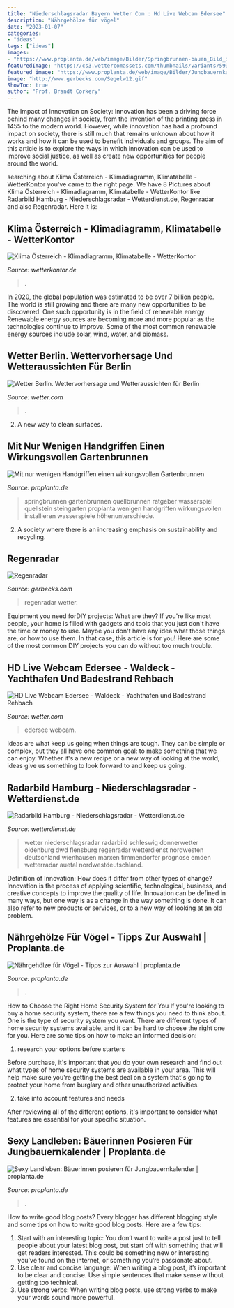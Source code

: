 ```yaml
---
title: "Niederschlagsradar Bayern Wetter Com : Hd Live Webcam Edersee"
description: "Nährgehölze für vögel"
date: "2023-01-07"
categories:
- "ideas"
tags: ["ideas"]
images:
- "https://www.proplanta.de/web/image/Bilder/Springbrunnen-bauen_Bild_idb1459845954ratgeber_ratgeber_1024.jpg"
featuredImage: "https://cs3.wettercomassets.com/thumbnails/variants/5931372ccebfc0ef448b4567/tabletTeaser.jpg"
featured_image: "https://www.proplanta.de/web/image/Bilder/Jungbauernkalender-2017_Bild_idb1498083923715news_1024.jpg"
image: "http://www.gerbecks.com/Segelw12.gif"
ShowToc: true
author: "Prof. Brandt Corkery"
---
```



The Impact of Innovation on Society:
Innovation has been a driving force behind many changes in society, from the invention of the printing press in 1455 to the modern world. However, while innovation has had a profound impact on society, there is still much that remains unknown about how it works and how it can be used to benefit individuals and groups. The aim of this article is to explore the ways in which innovation can be used to improve social justice, as well as create new opportunities for people around the world.

	

		
searching about Klima Österreich - Klimadiagramm, Klimatabelle - WetterKontor you've came to the right page. We have 8 Pictures about Klima Österreich - Klimadiagramm, Klimatabelle - WetterKontor like Radarbild Hamburg - Niederschlagsradar - Wetterdienst.de, Regenradar and also Regenradar. Here it is:
		
    
## Klima Österreich - Klimadiagramm, Klimatabelle - WetterKontor

<img loading=lazy src="https://img.wetterkontor.de/klima/stat_630/11146.png" onerror="this.onerror=null;this.src='https://tse1.mm.bing.net/th?id=OIP.vviR_DjqJSBpFn168maCvwHaDp&amp;pid=15.1';" alt="Klima Österreich - Klimadiagramm, Klimatabelle - WetterKontor">

_Source: wetterkontor.de_

>. 

	

In 2020, the global population was estimated to be over 7 billion people. The world is still growing and there are many new opportunities to be discovered. One such opportunity is in the field of renewable energy. Renewable energy sources are becoming more and more popular as the technologies continue to improve. Some of the most common renewable energy sources include solar, wind, water, and biomass.

    
## Wetter Berlin. Wettervorhersage Und Wetteraussichten Für Berlin

<img loading=lazy src="https://cm3.wettercomassets.com/kitt/cache/Background/tmpO_SG5t.png" onerror="this.onerror=null;this.src='https://tse3.mm.bing.net/th?id=OIP.TFZ6U91PihFb6e-h4RE6ZQHaEV&amp;pid=15.1';" alt="Wetter Berlin. Wettervorhersage und Wetteraussichten für Berlin">

_Source: wetter.com_

>. 

	

2. A new way to clean surfaces.

    
## Mit Nur Wenigen Handgriffen Einen Wirkungsvollen Gartenbrunnen

<img loading=lazy src="https://www.proplanta.de/web/image/Bilder/Springbrunnen-bauen_Bild_idb1459845954ratgeber_ratgeber_1024.jpg" onerror="this.onerror=null;this.src='https://tse4.mm.bing.net/th?id=OIP.JSX8zcuOiLBwQc746zNHHwHaFF&amp;pid=15.1';" alt="Mit nur wenigen Handgriffen einen wirkungsvollen Gartenbrunnen">

_Source: proplanta.de_

>springbrunnen gartenbrunnen quellbrunnen ratgeber wasserspiel quellstein steingarten proplanta wenigen handgriffen wirkungsvollen installieren wasserspiele höhenunterschiede. 

	

2. A society where there is an increasing emphasis on sustainability and recycling. 

    
## Regenradar

<img loading=lazy src="http://www.gerbecks.com/Segelw12.gif" onerror="this.onerror=null;this.src='https://tse1.mm.bing.net/th?id=OIP.I3hiH800KX0ix1V00pdu3gAAAA&amp;pid=15.1';" alt="Regenradar">

_Source: gerbecks.com_

>regenradar wetter. 

	

Equipment you need forDIY projects: What are they?
If you're like most people, your home is filled with gadgets and tools that you just don't have the time or money to use. Maybe you don't have any idea what those things are, or how to use them. In that case, this article is for you! Here are some of the most common DIY projects you can do without too much trouble.

    
## HD Live Webcam Edersee - Waldeck - Yachthafen Und Badestrand Rehbach

<img loading=lazy src="https://cs3.wettercomassets.com/thumbnails/variants/5931372ccebfc0ef448b4567/tabletTeaser.jpg" onerror="this.onerror=null;this.src='https://tse1.mm.bing.net/th?id=OIP.NOnbd9N_CBmuTcEdItyjEgHaEE&amp;pid=15.1';" alt="HD Live Webcam Edersee - Waldeck - Yachthafen und Badestrand Rehbach">

_Source: wetter.com_

>edersee webcam. 

	

Ideas are what keep us going when things are tough. They can be simple or complex, but they all have one common goal: to make something that we can enjoy. Whether it's a new recipe or a new way of looking at the world, ideas give us something to look forward to and keep us going.

    
## Radarbild Hamburg - Niederschlagsradar - Wetterdienst.de

<img loading=lazy src="http://images2.wetterdienst.de/maps/radar/Radarbild_Nordwest.jpg?1458135973" onerror="this.onerror=null;this.src='https://tse4.mm.bing.net/th?id=OIP.4Uju62FbOEVoQdTOHFd7nwHaG2&amp;pid=15.1';" alt="Radarbild Hamburg - Niederschlagsradar - Wetterdienst.de">

_Source: wetterdienst.de_

>wetter niederschlagsradar radarbild schleswig donnerwetter oldenburg dwd flensburg regenradar wetterdienst nordwesten deutschland wienhausen marxen timmendorfer prognose emden wetterradar auetal nordwestdeutschland. 

	

Definition of Innovation: How does it differ from other types of change?
Innovation is the process of applying scientific, technological, business, and creative concepts to improve the quality of life. Innovation can be defined in many ways, but one way is as a change in the way something is done. It can also refer to new products or services, or to a new way of looking at an old problem.

    
## Nährgehölze Für Vögel - Tipps Zur Auswahl | Proplanta.de

<img loading=lazy src="https://www.proplanta.de/web/image/Bilder/Vogel-im-Winter_Bild_idb1318679972_1024.jpg" onerror="this.onerror=null;this.src='https://tse1.mm.bing.net/th?id=OIP.4_lkV_2vXDBFg9oRFE8bRwAAAA&amp;pid=15.1';" alt="Nährgehölze für Vögel - Tipps zur Auswahl | proplanta.de">

_Source: proplanta.de_

>. 

	

How to Choose the Right Home Security System for You
If you're looking to buy a home security system, there are a few things you need to think about. One is the type of security system you want. There are different types of home security systems available, and it can be hard to choose the right one for you. Here are some tips on how to make an informed decision: 
1. research your options before starters

Before purchase, it's important that you do your own research and find out what types of home security systems are available in your area. This will help make sure you're getting the best deal on a system that's going to protect your home from burglary and other unauthorized activities. 

2. take into account features and needs

After reviewing all of the different options, it's important to consider what features are essential for your specific situation.

    
## Sexy Landleben: Bäuerinnen Posieren Für Jungbauernkalender | Proplanta.de

<img loading=lazy src="https://www.proplanta.de/web/image/Bilder/Jungbauernkalender-2017_Bild_idb1498083923715news_1024.jpg" onerror="this.onerror=null;this.src='https://tse1.mm.bing.net/th?id=OIP.P7kYx3SWCMADrxdinLaclwHaJk&amp;pid=15.1';" alt="Sexy Landleben: Bäuerinnen posieren für Jungbauernkalender | proplanta.de">

_Source: proplanta.de_

>. 

	

How to write good blog posts?
Every blogger has different blogging style and some tips on how to write good blog posts. Here are a few tips: 
1. Start with an interesting topic: You don’t want to write a post just to tell people about your latest blog post, but start off with something that will get readers interested. This could be something new or interesting you’ve found on the internet, or something you’re passionate about. 
2. Use clear and concise language: When writing a blog post, it’s important to be clear and concise. Use simple sentences that make sense without getting too technical. 
3. Use strong verbs: When writing blog posts, use strong verbs to make your words sound more powerful.

